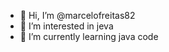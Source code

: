- 👋 Hi, I’m @marcelofreitas82
- 👀 I’m interested in jeva
- 🌱 I’m currently learning java code
<!---
marcelofreitas82/marcelofreitas82 is a ✨ special ✨ repository because its `README.md` (this file) appears on your GitHub profile.
You can click the Preview link to take a look at your changes.
--->
